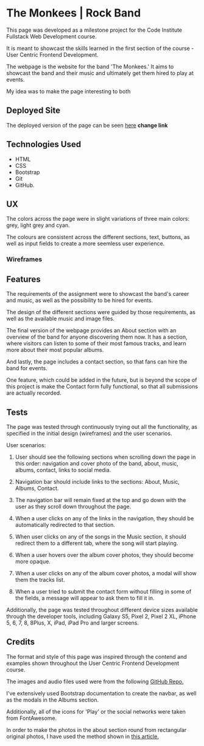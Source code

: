 # The Monkees | Rock Band

This page was developed as a milestone project for the Code Institute Fullstack Web Development course. 

It is meant to showcast the skills learned in the first section of the course - User Centric Frontend Development.

The webpage is the website for the band 'The Monkees.' It aims to showcast the band and their music and ultimately get them hired to play at events.

My idea was to make the page interesting to both

## Deployed Site 

The deployed version of the page can be seen [here](https://www.google.com) **change link**

## Technologies Used

* HTML
* CSS
* Bootstrap
* Git
* GitHub.

## UX

The colors across the page were in slight variations of three main colors: grey, light grey and cyan. 

The colours are consistent across the different sections, text, buttons, as well as input fields to create a more seemless user experience.


### Wireframes

## Features

The requirements of the assignment were to showcast the band's career and music, as well as the possibility to be hired for events.

The design of the different sections were guided by those requirements, as well as the available music and image files.

The final version of the webpage provides an About section with an overview of the band for anyone discovering them now. It has a section, where visitors can listen to some of their most famous tracks, and learn more about their most popular albums.

And lastly, the page includes a contact section, so that fans can hire the band for events.

One feature, which could be added in the future, but is beyond the scope of this project is make the Contact form fully functional, so that all submissions are actually recorded.


## Tests

The page was tested through continuously trying out all the functionality, as specified in the initial design (wireframes) and the user scenarios. 

User scenarios:

1. User should see the following sections when scrolling down the page in this order: navigation and cover photo of the band, about, music, albums, contact, links to social media.

2. Navigation bar should include links to the sections: About, Music, Albums, Contact.

3. The navigation bar will remain fixed at the top and go down with the user as they scroll down throughout the page.

4. When a user clicks on any of the links in the navigation, they should be automatically redirected to that section.

5. When user clicks on any of the songs in the Music section, it should redirect them to a different tab, where the song will start playing.

6. When a user hovers over the album cover photos, they should become more opaque.

7. When a user clicks on any of the album cover photos, a modal will show them the tracks list.

8. When a user tried to submit the contact form without filling in some of the fields, a message will appear to ask them to fill it in.


Additionally, the page was tested throughout different device sizes available through the developer tools, including Galaxy S5, Pixel 2, Pixel 2 XL, iPhone 5, 6, 7, 8, 8Plus, X, iPad, iPad Pro and larger screens.


## Credits

The format and style of this page was inspired through the contend and examples shown throughout the User Centric Frontend Development course.

The images and audio files used were from the following [GitHub Repo.](https://github.com/Code-Institute-Org/project-assets)

I've extensively used Bootstrap documentation to create the navbar, as well as the modals in the Albums section.

Additionally, all of the icons for 'Play' or the social networks were taken from FontAwesome.

In order to make the photos in the about section round from rectangular original photos, I have used the method shown in [this article.](https://www.webfx.com/blog/web-design/circular-images-css/)


